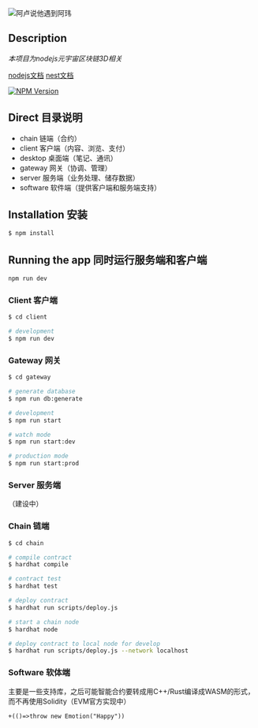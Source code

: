 ![阿卢说他遇到阿玮](https://tvax2.sinaimg.cn/crop.47.138.345.345.180/6b20647bly8fh6rmudt3cj20c80ha40r.jpg)

## Description

*本项目为nodejs元宇宙区块链3D相关*

[nodejs文档](http://nodejs.cn/api/http.html)
[nest文档](https://docs.nestjs.com/support)

<a href="https://www.npmjs.com/~nestjscore" target="_blank"><img src="https://img.shields.io/npm/v/@nestjs/core.svg" alt="NPM Version" /></a>

## Direct 目录说明

* chain 链端（合约）
* client 客户端（内容、浏览、支付）
* desktop 桌面端（笔记、通讯）
* gateway 网关（协调、管理）
* server 服务端（业务处理、储存数据）
* software 软件端（提供客户端和服务端支持）

## Installation 安装

```bash
$ npm install
```

## Running the app 同时运行服务端和客户端

```bash
npm run dev
```

### Client 客户端

```bash
$ cd client

# development
$ npm run dev
```

### Gateway 网关

```bash
$ cd gateway

# generate database
$ npm run db:generate

# development
$ npm run start

# watch mode
$ npm run start:dev

# production mode
$ npm run start:prod
```

### Server 服务端

（建设中）

### Chain 链端

```bash
$ cd chain

# compile contract
$ hardhat compile

# contract test
$ hardhat test

# deploy contract
$ hardhat run scripts/deploy.js

# start a chain node
$ hardhat node

# deploy contract to local node for develop
$ hardhat run scripts/deploy.js --network localhost
```

### Software 软体端

主要是一些支持库，之后可能智能合约要转成用C++/Rust编译成WASM的形式，而不再使用Solidity（EVM官方实现中）

`+(()=>throw new Emotion("Happy"))`
